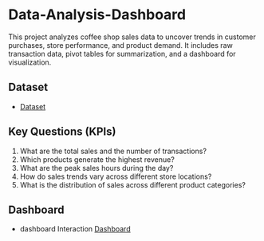 # Data-Analysis-Dashboard
This project analyzes coffee shop sales data to uncover trends in customer purchases, store performance, and product demand. It includes raw transaction data, pivot tables for summarization, and a dashboard for visualization.

## Dataset
- <a href="https://github.com/Nikhilrchandan/Data-Analysis-Dashboard/blob/main/Coffee%20Shop%20Sales.xlsx">Dataset</a>

## Key Questions (KPIs)
1.	What are the total sales and the number of transactions?
2.	Which products generate the highest revenue?
3.	What are the peak sales hours during the day?
4.	How do sales trends vary across different store locations?
5.	What is the distribution of sales across different product categories?
   
## Dashboard
- dashboard Interaction <a href="https://github.com/Nikhilrchandan/Data-Analysis-Dashboard/blob/main/project_coffeSales.xlsx">Dashboard</a>
